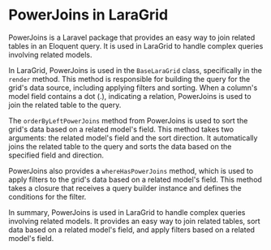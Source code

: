 # PowerJoins in LaraGrid

PowerJoins is a Laravel package that provides an easy way to join related tables in an Eloquent query. It is used in LaraGrid to handle complex queries involving related models.

In LaraGrid, PowerJoins is used in the `BaseLaraGrid` class, specifically in the `render` method. This method is responsible for building the query for the grid's data source, including applying filters and sorting. When a column's model field contains a dot (.), indicating a relation, PowerJoins is used to join the related table to the query.

The `orderByLeftPowerJoins` method from PowerJoins is used to sort the grid's data based on a related model's field. This method takes two arguments: the related model's field and the sort direction. It automatically joins the related table to the query and sorts the data based on the specified field and direction.

PowerJoins also provides a `whereHasPowerJoins` method, which is used to apply filters to the grid's data based on a related model's field. This method takes a closure that receives a query builder instance and defines the conditions for the filter.

In summary, PowerJoins is used in LaraGrid to handle complex queries involving related models. It provides an easy way to join related tables, sort data based on a related model's field, and apply filters based on a related model's field.